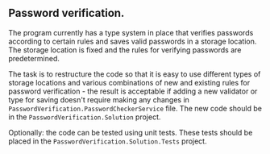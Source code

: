 ## Password verification.

The program currently has a type system in place that verifies passwords according to certain rules and saves valid passwords in a storage location. The storage location is fixed and the rules for verifying passwords are predetermined.

The task is to restructure the code so that it is easy to use different types of storage locations and various combinations of new and existing rules for password verification - the result is acceptable if adding a new validator or type for saving doesn't require making any changes in `PasswordVerification.PasswordCheckerService` file. The new code should be in the `PasswordVerification.Solution` project.

Optionally: the code can be tested using unit tests. These tests should be placed in the `PasswordVerification.Solution.Tests` project.
